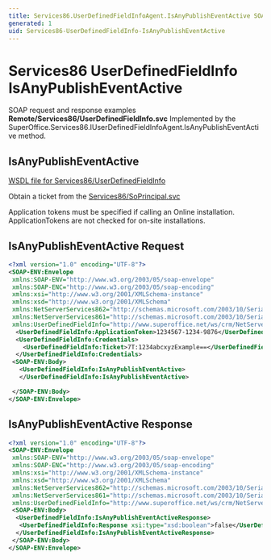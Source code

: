 ```yaml
---
title: Services86.UserDefinedFieldInfoAgent.IsAnyPublishEventActive SOAP
generated: 1
uid: Services86-UserDefinedFieldInfo-IsAnyPublishEventActive
---
```


# Services86 UserDefinedFieldInfo IsAnyPublishEventActive

SOAP request and response examples **Remote/Services86/UserDefinedFieldInfo.svc**
Implemented by the <see cref="M:SuperOffice.Services86.IUserDefinedFieldInfoAgent.IsAnyPublishEventActive">SuperOffice.Services86.IUserDefinedFieldInfoAgent.IsAnyPublishEventActive</see> method.

## IsAnyPublishEventActive

[WSDL file for Services86/UserDefinedFieldInfo](../Services86-UserDefinedFieldInfo.md)

Obtain a ticket from the [Services86/SoPrincipal.svc](../SoPrincipal/index.md)

Application tokens must be specified if calling an Online installation. ApplicationTokens are not checked for on-site installations.

## IsAnyPublishEventActive Request

```xml
<?xml version="1.0" encoding="UTF-8"?>
<SOAP-ENV:Envelope
 xmlns:SOAP-ENV="http://www.w3.org/2003/05/soap-envelope"
 xmlns:SOAP-ENC="http://www.w3.org/2003/05/soap-encoding"
 xmlns:xsi="http://www.w3.org/2001/XMLSchema-instance"
 xmlns:xsd="http://www.w3.org/2001/XMLSchema"
 xmlns:NetServerServices862="http://schemas.microsoft.com/2003/10/Serialization/Arrays"
 xmlns:NetServerServices861="http://schemas.microsoft.com/2003/10/Serialization/"
 xmlns:UserDefinedFieldInfo="http://www.superoffice.net/ws/crm/NetServer/Services86">
  <UserDefinedFieldInfo:ApplicationToken>1234567-1234-9876</UserDefinedFieldInfo:ApplicationToken>
  <UserDefinedFieldInfo:Credentials>
    <UserDefinedFieldInfo:Ticket>7T:1234abcxyzExample==</UserDefinedFieldInfo:Ticket>
  </UserDefinedFieldInfo:Credentials>
 <SOAP-ENV:Body>
   <UserDefinedFieldInfo:IsAnyPublishEventActive>
   </UserDefinedFieldInfo:IsAnyPublishEventActive>

 </SOAP-ENV:Body>
</SOAP-ENV:Envelope>

```

## IsAnyPublishEventActive Response

```xml
<?xml version="1.0" encoding="UTF-8"?>
<SOAP-ENV:Envelope
 xmlns:SOAP-ENV="http://www.w3.org/2003/05/soap-envelope"
 xmlns:SOAP-ENC="http://www.w3.org/2003/05/soap-encoding"
 xmlns:xsi="http://www.w3.org/2001/XMLSchema-instance"
 xmlns:xsd="http://www.w3.org/2001/XMLSchema"
 xmlns:NetServerServices862="http://schemas.microsoft.com/2003/10/Serialization/Arrays"
 xmlns:NetServerServices861="http://schemas.microsoft.com/2003/10/Serialization/"
 xmlns:UserDefinedFieldInfo="http://www.superoffice.net/ws/crm/NetServer/Services86">
 <SOAP-ENV:Body>
  <UserDefinedFieldInfo:IsAnyPublishEventActiveResponse>
   <UserDefinedFieldInfo:Response xsi:type="xsd:boolean">false</UserDefinedFieldInfo:Response>
  </UserDefinedFieldInfo:IsAnyPublishEventActiveResponse>
 </SOAP-ENV:Body>
</SOAP-ENV:Envelope>

```
